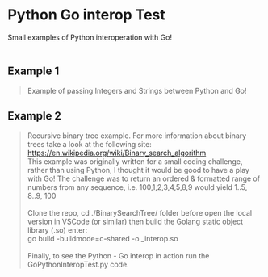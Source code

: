 # Python Go interop Test
Small examples of Python interoperation with Go!
<br>
<br>
## Example 1
> Example of passing Integers and Strings between Python and Go!


## Example 2
> Recursive binary tree example.
> For more information about binary trees take a look at the following site: https://en.wikipedia.org/wiki/Binary_search_algorithm
> <br>
> This example was originally written for a small coding challenge, rather than using Python, I thought it would be good to have a play with Go! The challenge was to return an ordered & formatted range of numbers from any sequence, i.e. 100,1,2,3,4,5,8,9
> would yield 1..5, 8..9, 100
> <br>
> <br>
> Clone the repo, cd ./BinarySearchTree/ folder before open the local version in VSCode (or similar) then build the Golang static object library (.so) enter:
> <br> go build -buildmode=c-shared -o _interop.so
> <br>
> <br>Finally, to see the Python - Go interop in action run the GoPythonInteropTest.py code.
